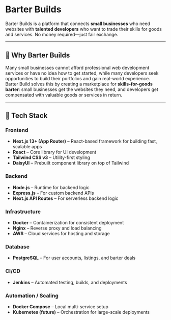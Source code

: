 # Barter Builds

Barter Builds is a platform that connects **small businesses** who need websites with **talented developers** who want to trade their skills for goods and services. No money required—just fair exchange.  

---

## 🌟 Why Barter Builds
Many small businesses cannot afford professional web development services or have no idea how to get started, while many developers seek opportunities to build their portfolios and gain real-world experience.  
Barter Build solves this by creating a marketplace for **skills-for-goods barter**: small businesses get the websites they need, and developers get compensated with valuable goods or services in return.

---

## 🚀 Tech Stack

### Frontend
- **Next.js 13+ (App Router)** – React-based framework for building fast, scalable apps  
- **React** – Core library for UI development  
- **Tailwind CSS v3** – Utility-first styling  
- **DaisyUI** – Prebuilt component library on top of Tailwind  

### Backend
- **Node.js** – Runtime for backend logic  
- **Express.js** – For custom backend APIs  
- **Next.js API Routes** – For serverless backend logic  

### Infrastructure
- **Docker** – Containerization for consistent deployment  
- **Nginx** – Reverse proxy and load balancing  
- **AWS** – Cloud services for hosting and storage 

### Database
- **PostgreSQL** – For user accounts, listings, and barter deals  

### CI/CD
- **Jenkins** – Automated testing, builds, and deployments  

### Automation / Scaling
- **Docker Compose** – Local multi-service setup  
- **Kubernetes (future)** – Orchestration for large-scale deployments  

